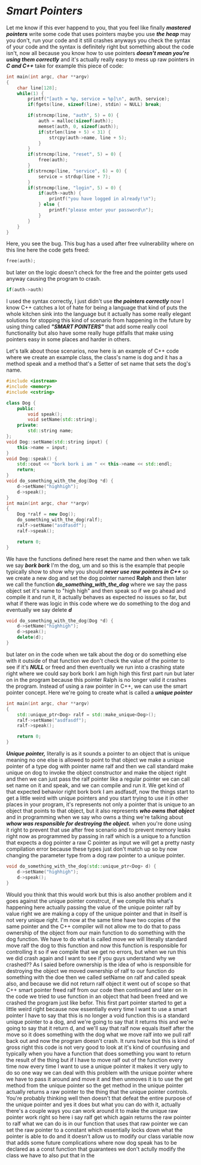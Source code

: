 # _Smart Pointers_
Let me know if this ever happend to you, that you feel like finally ___mastered pointers___ write some code that uses pointers maybe you use ___the heap___ may you don't, run your code and it still crashes anyways you check the syntax of your code and the syntax is definitely right but something about the code isn't, now all because you know how to use pointers ___doesn't mean you're using them correctly___ and it's actually really easy to mess up raw pointers in ___C and C++___ take for example this piece of code:

```c++
int main(int argc, char **argv)
{
    char line[128];
    while(1) {
        printf("[auth = %p, service = %p]\n", auth, service);
        if(fgets(line, sizeof(line), stdin) = NULL) break;

        if(strncmp(line, "auth", 5) = 0) {
            auth = malloc(sizeof(auth));
            memset(auth, 0, sizeof(auth));
            if(strlen(line + 5) < 31) {
                strcpy(auth->name, line + 5);
            }
        }
        if(strncmp(line, "reset", 5) = 0) {
            free(auth);
        }
        if(strncmp(line, "service", 6) = 0) {
            service = strdup(line + 7);
        }
        if(strncmp(line, "login", 5) = 0) {
            if(auth->auth) {
                printf("you have logged in already!\n");
            } else {
                printf("please enter your password\n");
            }
        }
    }
}
```
Here, you see the bug. This bug has a used after free vulnerability where on this line here the code gets freed:
```c++
free(auth);
```
but later on the logic doesn't check for the free and the pointer gets used anyway causing the program to crash.
```c++
if(auth->auth)
```
I used the syntax correctly, I just didn't use ___the pointers correctly___ now I know C++ catches a lot of hate for being a language that kind of puts the whole kitchen sink into the language but it actually has some really elegant solutions for stopping this kind of scenario from happening in the future by using thing called ___"SMART POINTERS"___ that add some really cool functionality but also have some really huge pitfalls that make using pointers easy in some places and harder in others.

Let's talk about those scenarios, now here is an example of C++ code where we create an example class, the class's name is dog and it has a method speak and a method that's a Setter of set name that sets the dog's name.
```c++
#include <iostream>
#include <memory>
#include <cstring>

class Dog {
    public:
        void speak();
        void setName(std::string);
    private:
        std::string name;
};
void Dog::setName(std::string input) {
    this->name = input;
}
void Dog::speak() {
    std::cout << "bork bork i am " << this->name << std::endl;
    return;
}
void do_something_with_the_dog(Dog *d) {
    d->setName("highhigh");
    d->speak();
}
int main(int argc, char **argv)
{
    Dog *ralf = new Dog();
    do_something_with_the_dog(ralf);
    ralf->setName("asdfasdf");
    ralf->speak();

    return 0;
}
```
We have the functions defined here reset the name and then when we talk we say ___bork bork___ I'm the dog, um and so this is the example that people typically show to show why you should ___never use raw pointers in C++___ so we create a new dog and set the dog pointer named __Ralph__ and then later we call the function ___do_something_with_the_dog___ where we say the pass object set it's name to "high high" and then speak so if we go ahead and compile it and run it, it actually behaves as expected no issues so far, but what if there was logic in this code where we do something to the dog and eventually we say delete ___d___
```c++
void do_something_with_the_dog(Dog *d) {
    d->setName("highhigh");
    d->speak();
    delete(d);
}
```
but later on in the code when we talk about the dog or do something else with it outside of that function we don't check the value of the pointer to see if it's ___NULL___ or freed and then eventually we run into a crashing state right where we could say bork bork I am high high this first part run but later on in the program because this pointer Ralph is no longer valid it crashes the program.
Instead of using a raw pointer in C++, we can use the smart pointer concept. Here we're going to create what is called a ___unique pointer___
```c++
int main(int argc, char **argv)
{
    std::unique_ptr<Dog> ralf = std::make_unique<Dog>();
    ralf->setName("asdfasdf");
    ralf->speak();

    return 0;
}
```
___Unique pointer,___ literally is as it sounds a pointer to an object that is unique meaning no one else is allowed to point to that object we make a unique pointer of a type dog with pointer name ralf and then we call standard make unique on dog to invoke the object constructor and make the object right and then we can just pass the ralf pointer like a regular pointer we can call set name on it and speak, and we can compile and run it.
We get kind of that expected behavior right bork bork I am asdfasdf, now the things start to get a little weird with unique pointers and you start trying to use it in other places in your program, it's represents not only a pointer that is unique to an object that points to that object, but it also represents ___who owns that object___ and in programming when we say who owns a thing we're talking about ___whow was responsible for destroying the object.___ when you're done using it right to prevent that use after free scenario and to prevent memory leaks right now as programmed by passing in ralf which is a unique to a function that expects a dog pointer a raw C pointer as input we will get a pretty nasty compilation error because these types just don't match up so by now changing the parameter type from a dog raw pointer to a unique pointer.
```c++
void do_something_with_the_dog(std::unique_ptr<Dog> d) {
    d->setName("highhigh");
    d->speak();
}
```
Would you think that this would work but this is also another problem and it goes against the unique pointer constrcut, if we compile this what's happening here actually passing the value of the unique pointer ralf by value right we are making a copy of the unique pointer and that in itself is not very unique right. I'm now at the same time have two copies of the same pointer and the C++ compiler will not allow me to do that to pass ownership of the object from our main function to do something with the dog function.
We have to do what is called move we will literally standard move ralf the dog to this function and now this function is responsible for controlling it so if we compile that we get no errors, but when we run this we did crash again and I want to see if you guys understand why we crashed??
As I saied before ownership is the idea of who is responsible for destroying the object we moved ownership of ralf to our function do something with the doe then we called setName on ralf and called speak also, and because we did not return ralf object it went out of scope so that C++ smart pointer freed ralf from our code then continued and later on in the code we tried to use function in an object that had been freed and we crashed the program just like befor.
This first part pointer started to get a little weird right because now essentially every time I want to use a smart pointer I have to say that this is no longer a void function this is a standard unique pointer to a dog, and we're going to say that it returns this and we're going to say that it return d, and we'll say that ralf now equals itself after the move so it does something with the dog what we move ralf into we pull ralf back out and now the program doesn't crash.
It runs twice but this is kind of gross right this code is not very good to look at it's kind of counfusing and typically when you have a function that does something you want to return the result of the thing but if I have to move ralf out of the function every time now every time I want to use a unique pointer it makes it very ugly to do so one way we can deal with this problem with the unique pointer where we have to pass it around and move it and then unmoves it is to use the get method from the unique pointer so the get method in the unique pointer actually returns a raw pointer to the thing that the unique pointer controls.
You're probably thinking well then doesn't that defeat the entire purpose of the unique pointer and yes it does but what you can do with it, actually there's a couple ways you can work around it to make the unique raw pointer work right so here i say ralf get which again returns the raw pointer to ralf what we can do is in our function that uses that raw pointer we can set the raw pointer to a constant which essentially locks down what the pointer is able to do and it doesn't allow us to modify our class variable now that adds some future complications where now dog speak has to be declared as a const function that guarantees we don't actully modify the class we have to also put that in the 
